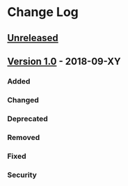 # Change Log

## [Unreleased]

## [Version 1.0] - 2018-09-XY

### Added
### Changed
### Deprecated
### Removed
### Fixed
### Security

[Unreleased]: https://github.com/dev-cafe/cmake-cookbook/compare/v1.0...HEAD
[Version 1.0]: https://github.com/dev-cafe/cmake-cookbook/releases/tag/v1.0
